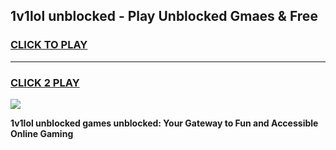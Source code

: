 
## 1v1lol unblocked - Play Unblocked Gmaes & Free
<h3>
<a href="https://premium.freeplayer.one?title=1v1lol_unblocked&ref=20F">CLICK TO PLAY</a></h3>
<hr>

<h3>
<a href="https://premium.freeplayer.one?title=1v1lol_unblocked&ref=20F">CLICK 2 PLAY</a>
  
</h3>

<a href="https://premium.freeplayer.one?title=1v1lol_unblocked&ref=20F/"><img src="https://clearcache.store/games.png"></a>


**1v1lol unblocked games unblocked: Your Gateway to Fun and Accessible Online Gaming**
